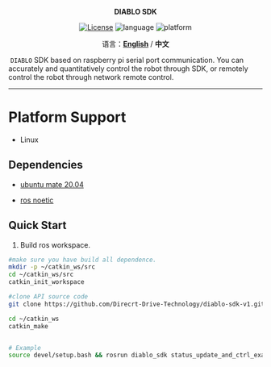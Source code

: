 <p align="center"><strong>DIABLO SDK</strong></p>
<p align="center"><a href="https://github.com/Direcrt-Drive-Technology/diablo-sdk-v1/blob/master/LICENSE"><img alt="License" src="https://img.shields.io/badge/License-LGPL%203.0-orange"/></a>
<img alt="language" src="https://img.shields.io/badge/language-c++-red"/>
<img alt="platform" src="https://img.shields.io/badge/platform-raspberrypi-l"/>
</p>

<p align="center">
    语言：<a href="README.en.md"><strong>English</strong></a> / <strong>中文</strong>
</p>


​	`DIABLO` SDK based on raspberry pi serial port communication. You can accurately and quantitatively control the robot through SDK, or remotely control the robot through network remote control.

---



# Platform Support 

* Linux

  

## Dependencies 

- [ubuntu mate 20.04](https://ubuntu-mate.org/download/)

- [ros noetic](http://wiki.ros.org/noetic/Installation/Ubuntu)



## Quick Start 

1. Build ros workspace.

```bash
#make sure you have build all dependence.
mkdir -p ~/catkin_ws/src
cd ~/catkin_ws/src
catkin_init_workspace

#clone API source code
git clone https://github.com/Direcrt-Drive-Technology/diablo-sdk-v1.git

cd ~/catkin_ws
catkin_make


# Example
source devel/setup.bash && rosrun diablo_sdk status_update_and_ctrl_example
```



<!-- ## More Information 

- [Chinese Docs](https://diablo-sdk-docs.readthedocs.io/zh_CN/latest/) -->
